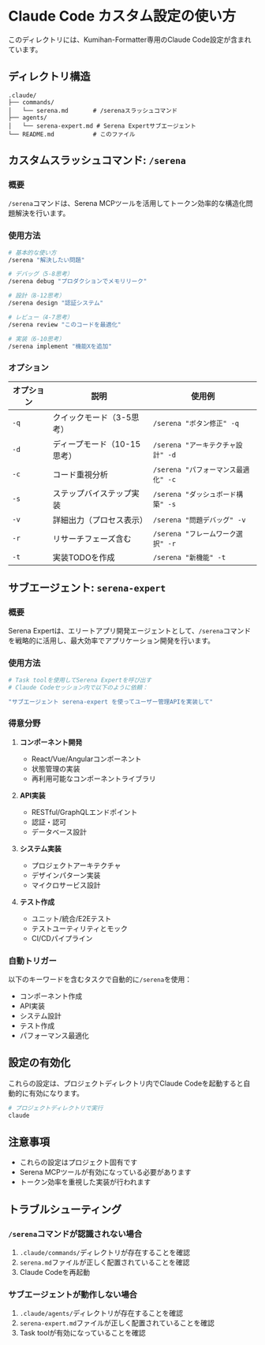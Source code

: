 # Claude Code カスタム設定の使い方

このディレクトリには、Kumihan-Formatter専用のClaude Code設定が含まれています。

## ディレクトリ構造

```
.claude/
├── commands/
│   └── serena.md       # /serenaスラッシュコマンド
├── agents/
│   └── serena-expert.md # Serena Expertサブエージェント
└── README.md           # このファイル
```

## カスタムスラッシュコマンド: `/serena`

### 概要
`/serena`コマンドは、Serena MCPツールを活用してトークン効率的な構造化問題解決を行います。

### 使用方法

```bash
# 基本的な使い方
/serena "解決したい問題"

# デバッグ（5-8思考）
/serena debug "プロダクションでメモリリーク"

# 設計（8-12思考）
/serena design "認証システム"  

# レビュー（4-7思考）
/serena review "このコードを最適化"

# 実装（6-10思考）
/serena implement "機能Xを追加"
```

### オプション

| オプション | 説明 | 使用例 |
|-----------|------|--------|
| `-q` | クイックモード（3-5思考） | `/serena "ボタン修正" -q` |
| `-d` | ディープモード（10-15思考） | `/serena "アーキテクチャ設計" -d` |
| `-c` | コード重視分析 | `/serena "パフォーマンス最適化" -c` |
| `-s` | ステップバイステップ実装 | `/serena "ダッシュボード構築" -s` |
| `-v` | 詳細出力（プロセス表示） | `/serena "問題デバッグ" -v` |
| `-r` | リサーチフェーズ含む | `/serena "フレームワーク選択" -r` |
| `-t` | 実装TODOを作成 | `/serena "新機能" -t` |

## サブエージェント: `serena-expert`

### 概要
Serena Expertは、エリートアプリ開発エージェントとして、`/serena`コマンドを戦略的に活用し、最大効率でアプリケーション開発を行います。

### 使用方法

```bash
# Task toolを使用してSerena Expertを呼び出す
# Claude Codeセッション内で以下のように依頼：

"サブエージェント serena-expert を使ってユーザー管理APIを実装して"
```

### 得意分野

1. **コンポーネント開発**
   - React/Vue/Angularコンポーネント
   - 状態管理の実装
   - 再利用可能なコンポーネントライブラリ

2. **API実装**
   - RESTful/GraphQLエンドポイント
   - 認証・認可
   - データベース設計

3. **システム実装**
   - プロジェクトアーキテクチャ
   - デザインパターン実装
   - マイクロサービス設計

4. **テスト作成**
   - ユニット/統合/E2Eテスト
   - テストユーティリティとモック
   - CI/CDパイプライン

### 自動トリガー
以下のキーワードを含むタスクで自動的に`/serena`を使用：
- コンポーネント作成
- API実装
- システム設計
- テスト作成
- パフォーマンス最適化

## 設定の有効化

これらの設定は、プロジェクトディレクトリ内でClaude Codeを起動すると自動的に有効になります。

```bash
# プロジェクトディレクトリで実行
claude
```

## 注意事項

- これらの設定はプロジェクト固有です
- Serena MCPツールが有効になっている必要があります
- トークン効率を重視した実装が行われます

## トラブルシューティング

### `/serena`コマンドが認識されない場合
1. `.claude/commands/`ディレクトリが存在することを確認
2. `serena.md`ファイルが正しく配置されていることを確認
3. Claude Codeを再起動

### サブエージェントが動作しない場合
1. `.claude/agents/`ディレクトリが存在することを確認
2. `serena-expert.md`ファイルが正しく配置されていることを確認
3. Task toolが有効になっていることを確認